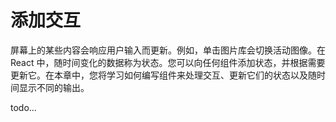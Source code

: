 # 添加交互

屏幕上的某些内容会响应用户输入而更新。例如，单击图片库会切换活动图像。在 React 中，随时间变化的数据称为状态。您可以向任何组件添加状态，并根据需要更新它。在本章中，您将学习如何编写组件来处理交互、更新它们的状态以及随时间显示不同的输出。

todo...

